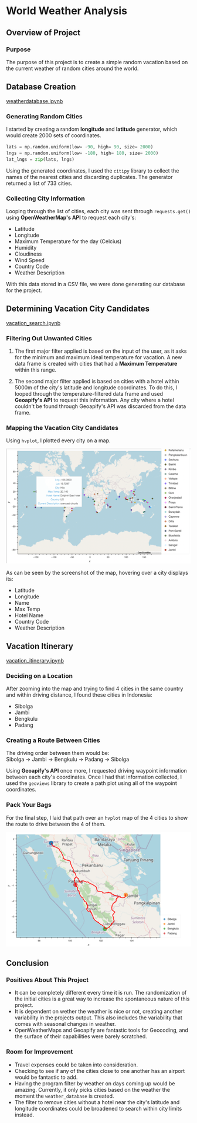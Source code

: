 # World Weather Analysis

## Overview of Project

### Purpose

The purpose of this project is to create a simple random vacation based on the current weather of random cities around the world.

## Database Creation

[weatherdatabase.ipynb](weather_database/weather_database.ipynb)

### Generating Random Cities

I started by creating a random **longitude** and **latitude** generator, which would create 2000 sets of coordinates.

```python
lats = np.random.uniform(low= -90, high= 90, size= 2000)
lngs = np.random.uniform(low= -180, high= 180, size= 2000)
lat_lngs = zip(lats, lngs)
```

Using the generated coordinates, I used the `citipy` library to collect the names of the nearest cities and discarding duplicates. The generator returned a list of 733 cities.

### Collecting City Information

Looping through the list of cities, each city was sent through `requests.get()` using **OpenWeatherMap's API** to request each city's:
- Latitude
- Longitude
- Maximum Temperature for the day (Celcius)
- Humidity
- Cloudiness
- Wind Speed
- Country Code
- Weather Description

With this data stored in a CSV file, we were done generating our database for the project.

## Determining Vacation City Candidates

[vacation_search.ipynb](vacation_search/vacation_search.ipynb)

### Filtering Out Unwanted Cities

1. The first major filter applied is based on the input of the user, as it asks for the minimum and maximum ideal temperature for vacation. A new data frame is created with cities that had a **Maximum Temperature** within this range.

2. The second major filter applied is based on cities with a hotel within 5000m of the city's latitude and longitude coordinates. To do this, I looped through the temperature-filtered data frame and used **Geoapify's API** to request this information.  Any city where a hotel couldn't be found through Geoapify's API was discarded from the data frame.

### Mapping the Vacation City Candidates

Using `hvplot`, I plotted every city on a map.

![weatherpy_vacation_map](vacation_search/weatherpy_vacation_map.png)

As can be seen by the screenshot of the map, hovering over a city displays its:
- Latitude
- Longitude
- Name
- Max Temp
- Hotel Name
- Country Code
- Weather Description

## Vacation Itinerary

[vacation_itinerary.ipynb](vacation_itinerary/vacation_itinerary.ipynb)

### Deciding on a Location

After zooming into the map and trying to find 4 cities in the same country and within driving distance, I found these cities in Indonesia:
- Sibolga
- Jambi
- Bengkulu
- Padang


### Creating a Route Between Cities

The driving order between them would be: <br>
Sibolga -> Jambi -> Bengkulu -> Padang -> Sibolga <br>  

Using **Geoapify's API** once more, I requested driving waypoint information between each city's coordinates. Once I had that information collected, I used the `geoviews` library to create a path plot using all of the waypoint coordinates.

### Pack Your Bags

For the final step, I laid that path over an `hvplot` map of the 4 cities to show the route to drive between the 4 of them.

![weatherpy_travel_map](vacation_itinerary/weatherpy_travel_map.png)



## Conclusion

### Positives About This Project

- It can be completely different every time it is run. The randomization of the initial cities is a great way to increase the spontaneous nature of this project.
- It is dependent on wether the weather is nice or not, creating another variability in the projects output. This also includes the variability that comes with seasonal changes in weather.
- OpenWeatherMaps and Geoapify are fantastic tools for Geocoding, and the surface of their capabilities were barely scratched.

### Room for Improvement

- Travel expenses could be taken into consideration.
- Checking to see if any of the cities close to one another has an airport would be fantastic to add.
- Having the program filter by weather on days coming up would be amazing. Currently, it only picks cities based on the weather the moment the `weather_database` is created.
- The filter to remove cities without a hotel near the city's latitude and longitude coordinates could be broadened to search within city limits instead.
